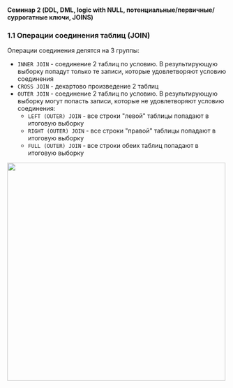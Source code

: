 #### Семинар 2 (DDL, DML, logic with NULL, потенциальные/первичные/суррогатные ключи, JOINS)


### 1.1 Операции соединения таблиц (JOIN)
					
Операции соединения делятся на 3 группы:

* `INNER JOIN` - соединение 2 таблиц по условию. В результирующую выборку попадут только те записи, которые удовлетворяют условию соединения     
* `CROSS JOIN` - декартово произведение 2 таблиц
* `OUTER JOIN` - соединение 2 таблиц по условию. В результирующую выборку могут попасть записи, которые не удовлетворяют условию соединения: 
    * `LEFT (OUTER) JOIN` - все строки "левой" таблицы попадают в итоговую выборку
    * `RIGHT (OUTER) JOIN` - все строки "правой" таблицы попадают в итоговую выборку 
    * `FULL (OUTER) JOIN` - все строки обеих таблиц попадают в итоговую выборку

<img src="images/"  width="500">
